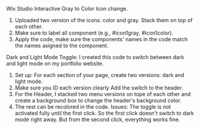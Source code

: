 Wix Studio Interactive Gray to Color Icon change. 
1. Uploaded two version of the icons: color and gray. Stack them on top of each other.
2. Make sure to label all component (e.g., #icon1gray, #icon1color).
3. Apply the code, make sure the components' names in the code match the names asigned to the component.

Dark and Light Mode Toggle: I created this code to switch between dark and light mode on my portfolio website.
1. Set up: For each section of your page, create two versions: dark and light mode.
2. Make sure you ID each version clearly Add the switch to the header.
3. For the Header, I stacked two menu versions on tope of each other and create a background box to change the header's background color.
4. The rest can be recolored in the code.
Issues: The toggle is not activated fully until the first click. So the first click doesn't switch to dark mode right away. But from the second click, everything works fine.
